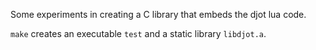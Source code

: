 Some experiments in creating a C library that embeds the djot lua code.

`make` creates an executable `test` and a static library
`libdjot.a`.


